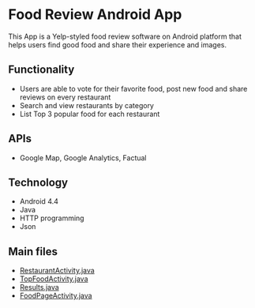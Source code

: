 # Food Review Android App
This App is a Yelp-styled food review software on Android platform that helps users find good food and share their experience and images.

## Functionality
* Users are able to vote for their favorite food, post new food and share reviews on every restaurant
* Search and view restaurants by category
* List Top 3 popular food for each restaurant

## APIs
* Google Map, Google Analytics, Factual

## Technology
* Android 4.4
* Java
* HTTP programming
* Json

## Main files
* [RestaurantActivity.java](https://github.com/ysugiant/grubber/blob/master/Grubber/src/com/example/grubber/RestaurantActivity.java)
* [TopFoodActivity.java](https://github.com/ysugiant/grubber/blob/master/Grubber/src/com/example/grubber/TopFoodActivity.java)
* [Results.java](https://github.com/ysugiant/grubber/blob/master/Grubber/src/com/example/grubber/Results.java)
* [FoodPageActivity.java](https://github.com/ysugiant/grubber/blob/master/Grubber/src/com/example/grubber/FoodPageActivity.java)

